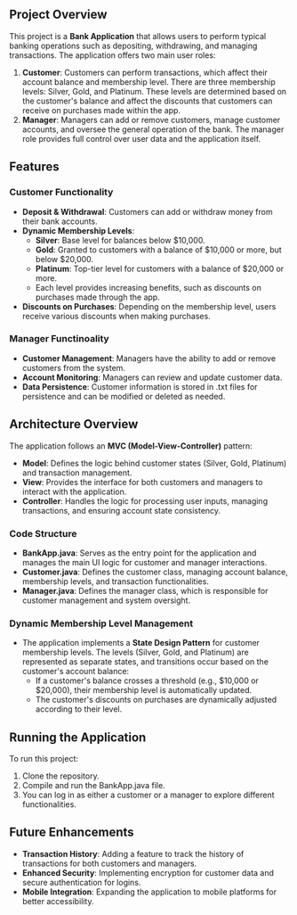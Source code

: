 ## Project Overview
This project is a **Bank Application** that allows users to perform typical banking operations such as depositing, withdrawing, and managing transactions. The application offers two main user roles:

1. **Customer**: Customers can perform transactions, which affect their account balance and membership level. There are three membership levels: Silver, Gold, and Platinum. These levels are determined based on the customer's balance and affect the discounts that customers can receive on purchases made within the app.
2. **Manager**: Managers can add or remove customers, manage customer accounts, and oversee the general operation of the bank. The manager role provides full control over user data and the application itself.

## Features
### Customer Functionality
- **Deposit & Withdrawal**: Customers can add or withdraw money from their bank accounts.
- **Dynamic Membership Levels**:
  - **Silver**: Base level for balances below $10,000.
  - **Gold**: Granted to customers with a balance of $10,000 or more, but below $20,000.
  - **Platinum**: Top-tier level for customers with a balance of $20,000 or more.
  - Each level provides increasing benefits, such as discounts on purchases made through the app.
- **Discounts on Purchases**: Depending on the membership level, users receive various discounts when making purchases.

### Manager Functinoality
- **Customer Management**: Managers have the ability to add or remove customers from the system.
- **Account Monitoring**: Managers can review and update customer data.
- **Data Persistence**: Customer information is stored in .txt files for persistence and can be modified or deleted as needed.

## Architecture Overview
The application follows an **MVC (Model-View-Controller)** pattern:
- **Model**: Defines the logic behind customer states (Silver, Gold, Platinum) and transaction management.
- **View**: Provides the interface for both customers and managers to interact with the application.
- **Controller**: Handles the logic for processing user inputs, managing transactions, and ensuring account state consistency.

### Code Structure
- **BankApp.java**: Serves as the entry point for the application and manages the main UI logic for customer and manager interactions.
- **Customer.java**: Defines the customer class, managing account balance, membership levels, and transaction functionalities.
- **Manager.java**: Defines the manager class, which is responsible for customer management and system oversight.

### Dynamic Membership Level Management
- The application implements a **State Design Pattern** for customer membership levels. The levels (Silver, Gold, and Platinum) are represented as separate states, and transitions occur based on the customer's account balance:
  - If a customer's balance crosses a threshold (e.g., $10,000 or $20,000), their membership level is automatically updated.
  - The customer's discounts on purchases are dynamically adjusted according to their level.

## Running the Application
To run this project:
1. Clone the repository.
2. Compile and run the BankApp.java file.
3. You can log in as either a customer or a manager to explore different functionalities.

## Future Enhancements
- **Transaction History**: Adding a feature to track the history of transactions for both customers and managers.
- **Enhanced Security**: Implementing encryption for customer data and secure authentication for logins.
- **Mobile Integration**: Expanding the application to mobile platforms for better accessibility.
